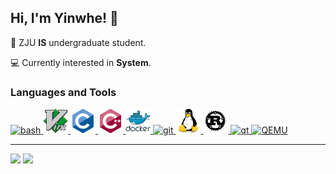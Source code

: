 ## Hi, I'm Yinwhe! 🌟

🌈 ZJU **IS** undergraduate student.

💻 Currently interested in **System**.

### Languages and Tools
<p align="left">
<a href="https://www.gnu.org/software/bash/" target="_blank"> <img src="https://www.vectorlogo.zone/logos/gnu_bash/gnu_bash-icon.svg" alt="bash" width="40" height="40"/> </a>
<a href="https://www.vim.org/" target="_blank"> <img src="https://raw.githubusercontent.com/devicons/devicon/master/icons/vim/vim-original.svg" alt="c" width="40" height="40"/> </a>
<a href="https://www.cprogramming.com/" target="_blank"> <img src="https://raw.githubusercontent.com/devicons/devicon/master/icons/c/c-original.svg" alt="c" width="40" height="40"/> </a>
<a href="https://www.w3schools.com/cpp/" target="_blank"> <img src="https://raw.githubusercontent.com/devicons/devicon/master/icons/cplusplus/cplusplus-original.svg" alt="cplusplus" width="40" height="40"/> </a>
<a href="https://www.docker.com/" target="_blank"> <img src="https://raw.githubusercontent.com/devicons/devicon/master/icons/docker/docker-original-wordmark.svg" alt="docker" width="40" height="40"/> </a>
<a href="https://git-scm.com/" target="_blank"> <img src="https://www.vectorlogo.zone/logos/git-scm/git-scm-icon.svg" alt="git" width="40" height="40"/> </a>
<a href="https://www.linux.org/" target="_blank"> <img src="https://raw.githubusercontent.com/devicons/devicon/master/icons/linux/linux-original.svg" alt="linux" width="40" height="40"/> </a>
<a href="https://www.rust-lang.org" target="_blank"> <img src="https://raw.githubusercontent.com/devicons/devicon/master/icons/rust/rust-plain.svg" alt="rust" width="40" height="40"/> </a>
<a href="https://www.qt.io/" target="_blank"> <img src="https://upload.wikimedia.org/wikipedia/commons/0/0b/Qt_logo_2016.svg" alt="qt" width="40" height="40"/> </a>
<a href="https://www.qemu.org/" target="_blank"> <img src="https://www.vectorlogo.zone/logos/qemu/qemu-icon.svg" alt="QEMU" width="40" height="40"/></a>
</p>

---

[![](https://github-readme-stats.vercel.app/api?username=Yinwhe&show_icons=true&count_private=true&hide_border=true)]() [![](https://github-readme-stats.vercel.app/api/top-langs/?username=Yinwhe&layout=compact&hide=css,Less&langs_count=7&count_private=true&hide_border=true)]()

